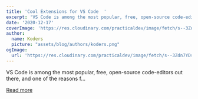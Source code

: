 ```yaml
---
title: 'Cool Extensions for VS Code  '
excerpt: 'VS Code is among the most popular, free, open-source code-editors out there, and one of the reasons f...'
date: '2020-12-17'
coverImage: 'https://res.cloudinary.com/practicaldev/image/fetch/s--3Zdn7YDs--/c_imagga_scale,f_auto,fl_progressive,h_420,q_auto,w_1000/https://dev-to-uploads.s3.amazonaws.com/i/lr2whujnzwv6l1015x90.png'
author:
  name: Koders
  picture: "assets/blog/authors/koders.png"
ogImage:
  url: 'https://res.cloudinary.com/practicaldev/image/fetch/s--3Zdn7YDs--/c_imagga_scale,f_auto,fl_progressive,h_420,q_auto,w_1000/https://dev-to-uploads.s3.amazonaws.com/i/lr2whujnzwv6l1015x90.png'
---
```


VS Code is among the most popular, free, open-source code-editors out there, and one of the reasons f...

[Read more](https://dev.to/hardikchopra242/cool-extensions-for-vs-code-48jc)
